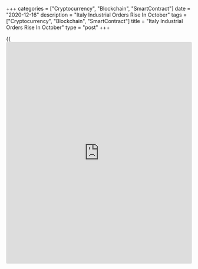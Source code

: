 +++
categories = ["Cryptocurrency", "Blockchain", "SmartContract"]
date = "2020-12-16"
description = "Italy Industrial Orders Rise In October"
tags = ["Cryptocurrency", "Blockchain", "SmartContract"]
title = "Italy Industrial Orders Rise In October"
type = "post"
+++

{{<iframe id="large-banner" src="https://www.bounty.group/#slide=19.0" width="100%" height="600" scrolling="no" style="border: 0px solid rgb(216, 221, 230); border-radius: 3px;">}}

Italy's industrial orders rose in October after falling in the previous
month, data from the statistical office Istat showed on Wednesday.

Industrial orders rose 3.0 percent monthly in October, after a 5.6
percent decrease in September. In August, industrial orders grew 12.8
percent.

Orders from the domestic market rose 3.0 percent and those from the
foreign market increased 2.8 percent in October.

Industrial turnover gained 2.2 percent month-on-month in October, after
a 2.9 percent fall in the prior month.

On a year-on-year basis, industrial orders rose 1.2 percent in October,
after a 3.3 percent increase in September

The industrial turnover fell 1.7 percent annually in October, following
a 4.5 percent decline in the previous month.

For comments and feedback [contact](https://www.playgroundfx.com/contact/): editorial@rtt[news](https://www.letsplayfx.com/blog/forex-news-website/).com

[Economic News][1]

 **What parts of the world are seeing the best (and worst) economic
performances lately? Click[here][2] to check out our [Econ Scorecard][2]
and find out! See up-to-the-moment [ranking](https://www.playgroundfx.com/blog/crypto-exchange-ranking/)s for the best and worst
performers in [GDP][3], [unemployment rate][4], [inflation][5] and much
more.**

   1. www.rtt[news](https://www.letsplayfx.com/blog/forex-news-website/).com/Content/EconomicNews.aspx
   2. www.rtt[news](https://www.letsplayfx.com/blog/forex-news-website/).com/economic-scorecard/world-rank/industrial-production/highest-performance.aspx
   3. www.rtt[news](https://www.letsplayfx.com/blog/forex-news-website/).com/economic-scorecard/world-rank/GDP/highest-performance.aspx
   4. www.rtt[news](https://www.letsplayfx.com/blog/forex-news-website/).com/economic-scorecard/world-rank/unemployment-rate/lowest-performance.aspx
   5. www.rtt[news](https://www.letsplayfx.com/blog/forex-news-website/).com/economic-scorecard/world-rank/CPI/highest-performance.aspx